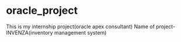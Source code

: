 # oracle_project
This is my internship project(oracle apex consultant)
Name of project-INVENZA(inventory management system)
